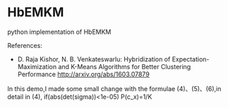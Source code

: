 # HbEMKM
python implementation of HbEMKM

References:
  - D. Raja Kishor, N. B. Venkateswarlu:
    Hybridization of Expectation-Maximization and K-Means Algorithms for Better Clustering Performance
    http://arxiv.org/abs/1603.07879

In this demo,I made some small change with the formulae (4)、(5)、(6),in detail
in (4), if(abs(det(sigma))<1e-05) P(c_x)=1/K
